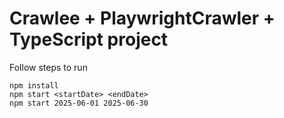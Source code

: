 # Crawlee + PlaywrightCrawler + TypeScript project
Follow steps to run

```
npm install
npm start <startDate> <endDate>
npm start 2025-06-01 2025-06-30
```